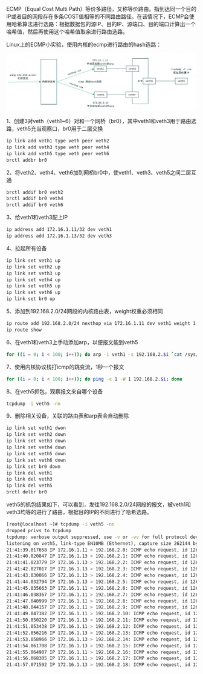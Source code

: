 ECMP（Equal Cost Multi Path）等价多路径，又称等价路由。指到达同一个目的IP或者目的网段存在多条COST值相等的不同路由路径。在该情况下，ECMP会使用哈希算法进行选路：根据数据包的源IP、目的IP、源端口、目的端口计算出一个哈希值，然后再使用这个哈希值取余进行路由选路。

Linux上的ECMP小实验，使用内核的ecmp进行路由的hash选路：

![](assets/20250321_122536_image.png)

1、创建3对veth（veth1~6）对和一个网桥（br0），其中veth1和veth3用于路由选路，veth5充当观察口，br0用于二层交换

```bash
ip link add veth1 type veth peer veth2
ip link add veth3 type veth peer veth4
ip link add veth5 type veth peer veth6
brctl addbr br0
```

2、将veth2、veth4、veth6加到网桥br0中，使veth1、veth3、veth5之间二层互通

```bash
brctl addif br0 veth2
brctl addif br0 veth4
brctl addif br0 veth6
```

3、给veth1和veth3配上IP

```bash
ip address add 172.16.1.11/32 dev veth1
ip address add 172.16.1.13/32 dev veth3
```

4、拉起所有设备

```bash
ip link set veth1 up
ip link set veth2 up
ip link set veth3 up
ip link set veth4 up
ip link set veth5 up
ip link set veth6 up
ip link set br0 up
```

5、添加到192.168.2.0/24网段的内核路由表，weight权重必须相同

```bash
ip route add 192.168.2.0/24 nexthop via 172.16.1.11 dev veth1 weight 1 nexthop via 172.16.1.13 dev veth3 weight 1
ip route show
```

6、在veth1和veth3上手动添加arp，以便报文能到veth5

```bash
for ((i = 0; i < 100; i++)); do arp -i veth1 -s 192.168.2.$i `cat /sys/class/net/veth5/address`;arp -i veth3 -s 192.168.2.$i `cat /sys/class/net/veth5/address`; done
```

7、使用内核协议栈打icmp的跳变流，1秒一个报文

```bash
for ((i = 0; i < 100; i++)); do ping -c 1 -W 1 192.168.2.$i; done
```

8、在veth5抓包，观察报文来自哪个设备

```bash
tcpdump -i veth5 -nn
```

9、删除相关设备，关联的路由表和arp表会自动删除

```bash
ip link set veth1 dwon
ip link set veth2 down
ip link set veth3 down
ip link set veth4 down
ip link set veth5 down
ip link set veth6 down
ip link set br0 down
ip link del veth1
ip link del veth3
ip link del veth5
brctl delbr br0
```

veth5的抓包结果如下，可以看到，发往192.168.2.0/24网段的报文，被veth1和veth3均等的进行了路由，根据目的IP的不同进行了哈希选路。

```bash
[root@localhost ~]# tcpdump -i veth5 -nn
dropped privs to tcpdump
tcpdump: verbose output suppressed, use -v or -vv for full protocol decode
listening on veth5, link-type EN10MB (Ethernet), capture size 262144 bytes
21:41:39.017658 IP 172.16.1.11 > 192.168.2.0: ICMP echo request, id 12656, seq 1, length 64
21:41:40.020847 IP 172.16.1.13 > 192.168.2.1: ICMP echo request, id 12657, seq 1, length 64
21:41:41.023779 IP 172.16.1.13 > 192.168.2.2: ICMP echo request, id 12658, seq 1, length 64
21:41:42.027017 IP 172.16.1.13 > 192.168.2.3: ICMP echo request, id 12659, seq 1, length 64
21:41:43.030066 IP 172.16.1.13 > 192.168.2.4: ICMP echo request, id 12660, seq 1, length 64
21:41:44.032794 IP 172.16.1.13 > 192.168.2.5: ICMP echo request, id 12661, seq 1, length 64
21:41:45.035663 IP 172.16.1.11 > 192.168.2.6: ICMP echo request, id 12662, seq 1, length 64
21:41:46.038367 IP 172.16.1.11 > 192.168.2.7: ICMP echo request, id 12663, seq 1, length 64
21:41:47.040999 IP 172.16.1.11 > 192.168.2.8: ICMP echo request, id 12664, seq 1, length 64
21:41:48.044157 IP 172.16.1.11 > 192.168.2.9: ICMP echo request, id 12665, seq 1, length 64
21:41:49.047382 IP 172.16.1.11 > 192.168.2.10: ICMP echo request, id 12666, seq 1, length 64
21:41:50.050220 IP 172.16.1.13 > 192.168.2.11: ICMP echo request, id 12667, seq 1, length 64
21:41:51.053438 IP 172.16.1.11 > 192.168.2.12: ICMP echo request, id 12668, seq 1, length 64
21:41:52.056216 IP 172.16.1.13 > 192.168.2.13: ICMP echo request, id 12669, seq 1, length 64
21:41:53.058966 IP 172.16.1.13 > 192.168.2.14: ICMP echo request, id 12670, seq 1, length 64
21:41:54.061708 IP 172.16.1.13 > 192.168.2.15: ICMP echo request, id 12671, seq 1, length 64
21:41:55.064907 IP 172.16.1.11 > 192.168.2.16: ICMP echo request, id 12672, seq 1, length 64
21:41:56.068305 IP 172.16.1.11 > 192.168.2.17: ICMP echo request, id 12673, seq 1, length 64
21:41:57.071592 IP 172.16.1.13 > 192.168.2.18: ICMP echo request, id 12674, seq 1, length 64
```
